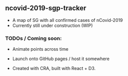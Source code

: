 ## ncovid-2019-sgp-tracker

- A map of SG with all confirmed cases of nCovid-2019
- Currently still under construction (WIP)

### TODOs / Coming soon:
- Animate points across time 
- Launch onto GitHub pages / host it somewhere


- Created with CRA, built with React + D3.
